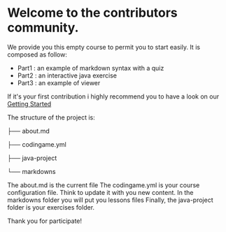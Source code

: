 # Welcome to the contributors community.

We provide you this empty course to permit you to start easily.
It is composed as follow:
* Part1 : an example of markdown syntax with a quiz
* Part2 : an interactive java exercise
* Part3 : an example of viewer


If it's your first contribution i highly recommend you to have a look on our [Getting Started](https://docs.google.com/a/codingame.com/document/d/16Wht_sw6nGyv8KOA35CvBjXVGXs-8uyQbZkOk8s8EDk/edit?usp=sharing) 

The structure of the project is: 


├── about.md

├── codingame.yml

├── java-project

└── markdowns

The about.md is the current file
The codingame.yml is your course configuration file. Think to update it with you new content.
In the markdowns folder you will put you lessons files
Finally, the java-project folder is your exercises folder.


Thank you for participate!



